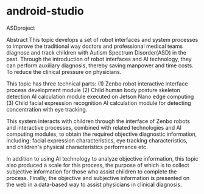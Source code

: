 # android-studio
ASDproject

Abstract
This topic develops a set of robot interfaces and system processes to 
improve the traditional way doctors and professional medical teams diagnose and track children with Autism Spectrum Disorder(ASD) in the past.
Through the introduction of robot interfaces and AI technology, 
they can perform auxiliary diagnosis, thereby saving manpower and time costs. 
To reduce the clinical pressure on physicians. 

This topic has three technical parts: 
(1) Zenbo robot interactive interface process development module 
(2) Child human body posture skeleton detection AI calculation module executed on Jetson Nano edge computing 
(3) Child facial expression recognition AI calculation module for detecting concentration with eye tracking. 

This system interacts with children through the interface of Zenbo robots and interactive processes,
combined with related technologies and AI computing modules, 
to obtain the required objective diagnostic information, 
including: facial expression characteristics, eye tracking characteristics, and children's physical characteristics performance etc. 

In addition to using AI technology to analyze objective information, 
this topic also produced a scale for this process, 
the purpose of which is to collect subjective information for those who assist children to complete the process. 
Finally, the objective and subjective information is presented on the web in a data-based way to assist physicians in clinical diagnosis.
